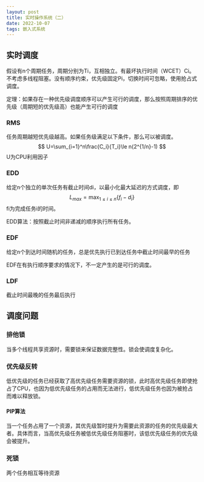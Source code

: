 ```yaml
---
layout: post
title: 实时操作系统（二）
date: 2022-10-07
tags: 嵌入式系统
---
```


## 实时调度

假设有n个周期任务，周期分别为Ti，互相独立。有最坏执行时间（WCET）Ci。不考虑多线程阻塞。没有顺序约束，优先级固定Pi，切换时间可忽略，使用抢占式调度。

定理：如果存在一种优先级调度顺序可以产生可行的调度，那么按照周期排序的优先级（周期短的优先级高）也能产生可行的调度

### RMS

任务周期越短优先级越高。如果任务级满足以下条件，那么可以被调度。
$$
U=\sum_{i=1}^n\frac{C_i}{T_i}\le n(2^{1/n}-1) 
$$
U为CPU利用因子

### EDD

给定n个独立的单次任务有截止时间di，以最小化最大延迟的方式调度，即
$$
L_{max}=\max_{1\le i\le n}\{f_i-d_i\}
$$
fi为完成任务i的时间。

EDD算法：按照截止时间非递减的顺序执行所有任务。

### EDF

给定n个到达时间随机的任务，总是优先执行已到达任务中截止时间最早的任务

EDF在有执行顺序要求的情况下，不一定产生的是可行的调度。

### LDF

截止时间最晚的任务最后执行

## 调度问题

### 排他锁

当多个线程共享资源时，需要锁来保证数据完整性。锁会使调度复杂化。

### 优先级反转

低优先级的任务已经获取了高优先级任务需要资源的锁，此时高优先级任务即使抢占了CPU，也因为低优先级任务的占用而无法进行，低优先级任务也因为被抢占而难以释放锁。

#### PIP算法

当一个任务占用了一个资源，其优先级暂时提升为需要此资源的任务的优先级最大者。具体而言，当高优先级任务被低优先级任务阻塞时，该低优先级任务的优先级会被提升。

### 死锁

两个任务相互等待资源